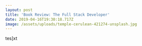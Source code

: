 ```yaml
---
layout: post
title: 'Book Review: The Full Stack Developer'
date: 2019-04-16T19:30:18.717Z
image: /assets/uploads/temple-cerulean-421274-unsplash.jpg
---
```

tes]xt
